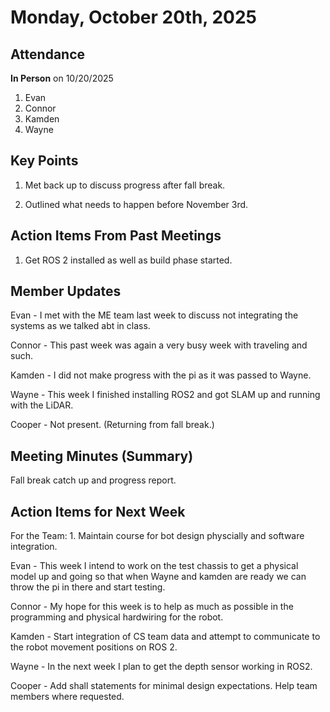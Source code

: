 # Monday, October 20th, 2025

## Attendance

**In Person** on 10/20/2025

1. Evan
2. Connor
3. Kamden
4. Wayne

## Key Points

1. Met back up to discuss progress after fall break.

2. Outlined what needs to happen before November 3rd.

## Action Items From Past Meetings

1. Get ROS 2 installed as well as build phase started.

## Member Updates

Evan - I met with the ME team last week to discuss not integrating the systems as we talked abt in class.

Connor - This past week was again a very busy week with traveling and such.

Kamden - I did not make progress with the pi as it was passed to Wayne.

Wayne - This week I finished installing ROS2 and got SLAM up and running with the LiDAR.

Cooper - Not present. (Returning from fall break.)

## Meeting Minutes (Summary)
Fall break catch up and progress report.


## Action Items for Next Week

For the Team: 1. Maintain course for bot design physcially and software integration.

Evan - This week I intend to work on the test chassis to get a physical model up and going so that when Wayne and kamden are ready we can throw the pi in there and start testing.

Connor - My hope for this week is to help as much as possible in the programming and physical hardwiring for the robot.

Kamden - Start integration of CS team data and attempt to communicate to the robot movement positions on ROS 2.

Wayne - In the next week I plan to get the depth sensor working in ROS2.

Cooper - Add shall statements for minimal design expectations. Help team members where requested.
